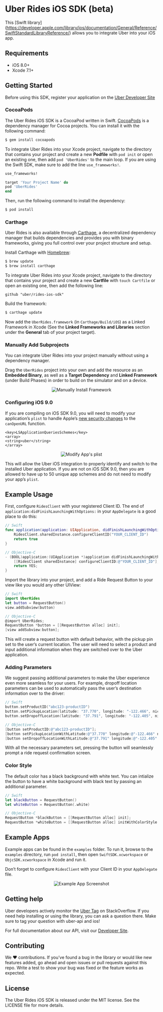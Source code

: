 # Uber Rides iOS SDK (beta)

This [Swift library] (https://developer.apple.com/library/ios/documentation/General/Reference/SwiftStandardLibraryReference/) allows you to integrate Uber into your iOS app.

## Requirements

- iOS 8.0+
- Xcode 7.1+

## Getting Started

Before using this SDK, register your application on the [Uber Developer Site](https://developer.uber.com/)

### CocoaPods

The Uber Rides iOS SDK is a CocoaPod written in Swift. [CocoaPods](http://cocoapods.org) is a dependency manager for Cocoa projects. You can install it with the following command:

```bash
$ gem install cocoapods
```

To integrate Uber Rides into your Xcode project, navigate to the directory that contains your project and create a new **Podfile** with `pod init` or open an existing one, then add `pod 'UberRides'` to the main loop. If you are using the Swift SDK, make sure to add the line `use_frameworks!`.

```ruby
use_frameworks!

target 'Your Project Name' do
pod 'UberRides'
end
```

Then, run the following command to install the dependency:

```bash
$ pod install
```

### Carthage

Uber Rides is also available through [Carthage](https://github.com/Carthage/Carthage), a decentralized dependency manager that builds dependencies and provides you with binary frameworks, giving you full control over your project structure and setup.

Install Carthage with [Homebrew](http://brew.sh/):

```bash
$ brew update
$ brew install carthage
```

To integrate Uber Rides into your Xcode project, navigate to the directory that contains your project and create a new **Cartfile** with `touch Cartfile` or open an existing one, then add the following line:

```ogdl
github "uber/rides-ios-sdk"
```

Build the framework:

```bash
$ carthage update
```

Now add the `UberRides.framework` (in `Carthage/Build/iOS`) as a Linked Framework in Xcode (See the **Linked Frameworks and Libraries** section under the **General** tab of your project target).

### Manually Add Subprojects

You can integrate Uber Rides into your project manually without using a dependency manager.

Drag the `UberRides` project into your own and add the resource as an **Embedded Binary**, as well as a **Target Dependency** and **Linked Framework** (under Build Phases) in order to build on the simulator and on a device.

<p align="center">
  <img src="https://github.com/uber/rides-ios-sdk/blob/master/img/manual_install.png?raw=true" alt="Manually Install Framework"/>
</p>

### Configuring iOS 9.0

If you are compiling on iOS SDK 9.0, you will need to modify your application’s `plist` to handle Apple’s [new security changes](https://developer.apple.com/videos/wwdc/2015/?id=703) to the `canOpenURL` function.

```
<key>LSApplicationQueriesSchemes</key>
<array>                                           
<string>uber</string>
</array>
```

<p align="center">
  <img src="https://github.com/uber/rides-ios-sdk/blob/master/img/modify_plist.png?raw=true" alt="Modify App's plist"/>
</p>

This will allow the Uber iOS integration to properly identify and switch to the installed Uber application. If you are not on iOS SDK 9.0, then you are allowed to have up to 50 unique app schemes and do not need to modify your app’s `plist`.

## Example Usage

First, configure `RidesClient` with your registered Client ID. The end of `application:didFinishLaunchingWithOptions:` in your `AppDelegate` is a good place to do this:

```swift
// Swift
func application(application: UIApplication, didFinishLaunchingWithOptions launchOptions: [NSObject: AnyObject]?) -> Bool {
    RidesClient.sharedInstance.configureClientID("YOUR_CLIENT_ID")
    return true
}
```

```objective-c
// Objective-C
- (BOOL)application:(UIApplication *)application didFinishLaunchingWithOptions:(NSDictionary *)launchOptions {
    [[RidesClient sharedInstance] configureClientID:@"YOUR_CLIENT_ID"];
    return YES;
}
```

Import the library into your project, and add a Ride Request Button to your view like you would any other UIView:

```swift
// Swift
import UberRides
let button = RequestButton()
view.addSubview(button)
```

```objective-c
// Objective-C
@import UberRides;
RequestButton *button = [[RequestButton alloc] init];
[view addSubview:button];
```

This will create a request button with default behavior, with the pickup pin set to the user’s current location. The user will need to select a product and input additional information when they are switched over to the Uber application.

### Adding Parameters

We suggest passing additional parameters to make the Uber experience even more seamless for your users. For example, dropoff location parameters can be used to automatically pass the user’s destination information over to the driver:

```swift
// Swift
button.setProductID("abc123-productID")
button.setPickupLocation(latitude: "37.770", longitude: "-122.466", nickname: "California Academy of Sciences")
button.setDropoffLocation(latitude: "37.791", longitude: "-122.405", nickname: "Pier 39")
```

```objective-c
// Objective-C
[button setProductID:@"abc123-productID"];
[button setPickupLocationWithLatitude:@"37.770" longitude:@"-122.466" nickname:@"California Academy of Sciences" address:nil];
[button setDropoffLocationWithLatitude:@"37.791" longitude:@"-122.405" nickname:@"Pier 39" address:nil];
```

With all the necessary parameters set, pressing the button will seamlessly prompt a ride request confirmation screen.

### Color Style

The default color has a black background with white text. You can intialize the button to have a white background with black text by passing an additional parameter.

```swift
// Swift
let blackButton = RequestButton()
let whiteButton = RequestButton(.white)
```

```objective-c
// Objective-C
RequestButton *blackButton = [[RequestButton alloc] init];
RequestButton *whiteButton = [[RequestButton alloc] initWithColorStyle:RequestButtonColorStyleWhite];
```

## Example Apps

Example apps can be found in the `examples` folder. To run it, browse to the `examples` directory, run `pod install`, then open `SwiftSDK.xcworkspace` or `ObjcSDK.xcworkspace` in Xcode and run it.

Don’t forget to configure `RidesClient` with your Client ID in your `AppDelegate` file.

<p align="center">
  <img src="https://github.com/uber/rides-ios-sdk/blob/master/img/example_app.png?raw=true" alt="Example App Screenshot"/>
</p>

## Getting help

Uber developers actively monitor the [Uber Tag](http://stackoverflow.com/questions/tagged/uber-api) on StackOverflow. If you need help installing or using the library, you can ask a question there. Make sure to tag your question with uber-api and ios!

For full documentation about our API, visit our [Developer Site](https://developer.uber.com/).

## Contributing

We :heart: contributions. If you’ve found a bug in the library or would like new features added, go ahead and open issues or pull requests against this repo. Write a test to show your bug was fixed or the feature works as expected.

## License

The Uber Rides iOS SDK is released under the MIT license. See the LICENSE file for more details.
